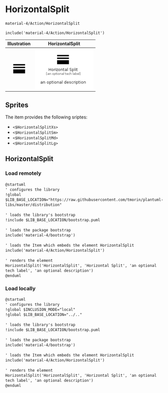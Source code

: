 # HorizontalSplit


```text
material-4/Action/HorizontalSplit
```

```text
include('material-4/Action/HorizontalSplit')
```



| Illustration | HorizontalSplit |
| :---: | :---: |
| ![illustration for Illustration](../../material-4/Action/HorizontalSplit.png) | ![illustration for HorizontalSplit](../../material-4/Action/HorizontalSplit.Local.png) |



## Sprites
The item provides the following sriptes:

- `<$HorizontalSplitXs>`
- `<$HorizontalSplitSm>`
- `<$HorizontalSplitMd>`
- `<$HorizontalSplitLg>`





## HorizontalSplit

### Load remotely
```plantuml
@startuml
' configures the library
!global $LIB_BASE_LOCATION="https://raw.githubusercontent.com/tmorin/plantuml-libs/master/distribution"

' loads the library's bootstrap
!include $LIB_BASE_LOCATION/bootstrap.puml

' loads the package bootstrap
include('material-4/bootstrap')

' loads the Item which embeds the element HorizontalSplit
include('material-4/Action/HorizontalSplit')

' renders the element
HorizontalSplit('HorizontalSplit', 'Horizontal Split', 'an optional tech label', 'an optional description')
@enduml
```

### Load locally
```plantuml
@startuml
' configures the library
!global $INCLUSION_MODE="local"
!global $LIB_BASE_LOCATION="../.."

' loads the library's bootstrap
!include $LIB_BASE_LOCATION/bootstrap.puml

' loads the package bootstrap
include('material-4/bootstrap')

' loads the Item which embeds the element HorizontalSplit
include('material-4/Action/HorizontalSplit')

' renders the element
HorizontalSplit('HorizontalSplit', 'Horizontal Split', 'an optional tech label', 'an optional description')
@enduml
```

